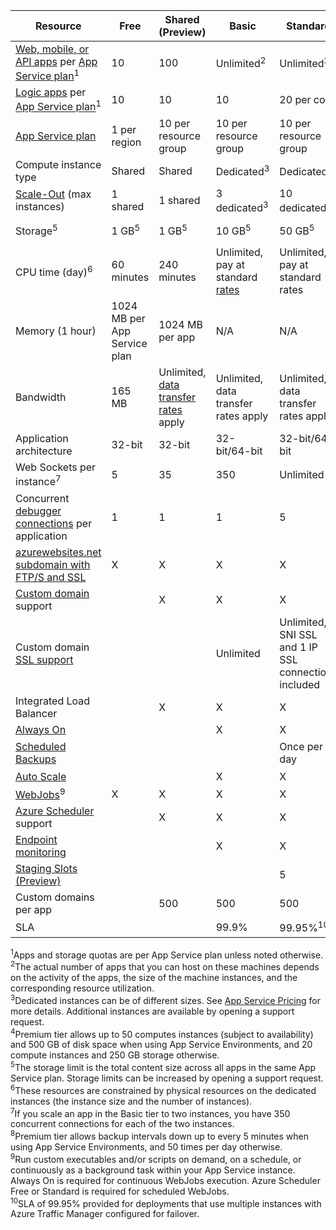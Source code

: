 | Resource | Free | Shared (Preview) | Basic | Standard | Premium (Preview)</th> |
| --- | --- | --- | --- | --- | --- |
| [Web, mobile, or API apps](../services/app-service/.md) per [App Service plan](web-sites-web-hosting-plan-overview.md)<sup>1</sup> |10 |100 |Unlimited<sup>2</sup> |Unlimited<sup>2</sup> |Unlimited<sup>2</sup> |
| [Logic apps](../services/app-service/.md) per [App Service plan](web-sites-web-hosting-plan-overview.md)</a><sup>1</sup> |10 |10 |10 |20 per core |20 per core  |
| [App Service plan](web-sites-web-hosting-plan-overview.md) |1 per region |10 per resource group |10 per resource group |10 per resource group |10 per resource group |
| Compute instance type |Shared |Shared |Dedicated<sup>3</sup> |Dedicated<sup>3</sup> |Dedicated<sup>3</sup></p> |
| [Scale-Out](web-sites-scale.md) (max instances) |1 shared |1 shared |3 dedicated<sup>3</sup> |10 dedicated<sup>3</sup> |50 dedicated<sup>3,4</sup> |
| Storage<sup>5</sup> |1 GB<sup>5</sup> |1 GB<sup>5</sup> |10 GB<sup>5</sup> |50 GB<sup>5</sup> |500 GB<sup>4,5</sup></p> |
| CPU time (day)<sup>6</sup> |60 minutes |240 minutes |Unlimited, pay at standard [rates](../pricing/details/app-service/.md)</a> |Unlimited, pay at standard rates |Unlimited, pay at standard rates |
| Memory (1 hour) |1024 MB per App Service plan |1024 MB per app |N/A |N/A |N/A |
| Bandwidth |165 MB |Unlimited, [data transfer rates](../pricing/details/data-transfers/.md) apply |Unlimited, data transfer rates apply |Unlimited, data transfer rates apply |Unlimited, data transfer rates apply |
| Application architecture |32-bit |32-bit |32-bit/64-bit |32-bit/64-bit |32-bit/64-bit |
| Web Sockets per instance<sup>7</sup> |5 |35 |350 |Unlimited |Unlimited |
| Concurrent [debugger connections](web-sites-dotnet-troubleshoot-visual-studio.md) per application |1 |1 |1 |5 |5 |
| [azurewebsites.net subdomain with FTP/S and SSL](web-sites-configure-ssl-certificate.md) |X |X |X |X |X |
| [Custom domain](web-sites-custom-domain-name.md) support | |X |X |X |X |
| Custom domain [SSL support](web-sites-configure-ssl-certificate.md) | | |Unlimited |Unlimited, 5 SNI SSL and 1 IP SSL connections included |Unlimited, 5 SNI SSL and 1 IP SSL connections included |
| Integrated Load Balancer | |X |X |X |X |
| [Always On](web-sites-configure.md) | | |X |X |X |
| [Scheduled Backups](web-sites-backup.md) | | | |Once per day |Once every 5 minutes<sup>8</sup> |
| [Auto Scale](web-sites-scale.md) | | |X |X |X |
| [WebJobs](web-sites-create-web-jobs.md)<sup>9</sup> |X |X |X |X |X |
| [Azure Scheduler](../services/scheduler/.md) support | |X |X |X |X |
| [Endpoint monitoring](web-sites-monitor.md) | | |X |X |X |
| [Staging Slots (Preview)](web-sites-staged-publishing.md) | | | |5 |20 |
| Custom domains per app</a> | |500 |500 |500 |500 |
| SLA | |<p> |99.9% |99.95%<sup>10</sup> |99.95%<sup>10</sup> |

<sup>1</sup>Apps and storage quotas are per App Service plan unless noted otherwise.  
<sup>2</sup>The actual number of apps that you can host on these machines depends on the activity of the apps, the size of the machine instances, and the corresponding resource utilization.  
<sup>3</sup>Dedicated instances can be of different sizes. See [App Service Pricing](/pricing/details/app-service/) for more details. Additional instances are available by opening a support request.  
<sup>4</sup>Premium tier allows up to 50 computes instances (subject to availability) and 500 GB of disk space when using App Service Environments, and 20 compute instances and 250 GB storage otherwise.  
<sup>5</sup>The storage limit is the total content size across all apps in the 
same App Service plan. Storage limits can be increased by opening a support request.  
<sup>6</sup>These resources are constrained by physical resources on the dedicated instances (the instance size and the number of instances).  
<sup>7</sup>If you scale an app in the Basic tier to two instances, you have 350 concurrent connections for each of the two instances.  
<sup>8</sup>Premium tier allows backup intervals down up to every 5 minutes when using App Service Environments, and 50 times per day otherwise.  
<sup>9</sup>Run custom executables and/or scripts on demand, on a schedule, or continuously as a background task within your App Service instance. Always On is required for continuous WebJobs execution. Azure Scheduler Free or Standard is required for scheduled WebJobs.  
<sup>10</sup>SLA of 99.95% provided for deployments that use multiple instances with Azure Traffic Manager configured for failover.  

